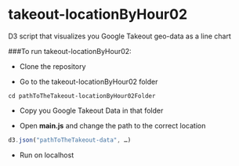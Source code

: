 # takeout-locationByHour02
D3 script that visualizes you Google Takeout geo-data as a line chart

###To run takeout-locationByHour02:

* Clone the repository

* Go to the takeout-locationByHour02 folder
```
cd pathToTheTakeout-locationByHour02Folder
```

* Copy you Google Takeout Data in that folder

* Open **main.js** and change the path to the correct location
```javascript
d3.json("pathToTheTakeout-data", …)
```

* Run on localhost
